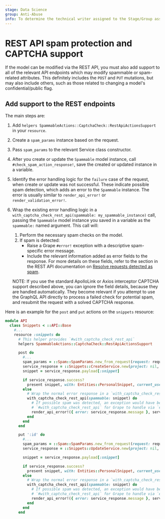 ```yaml
---
stage: Data Science
group: Anti-Abuse
info: To determine the technical writer assigned to the Stage/Group associated with this page, see https://about.gitlab.com/handbook/product/ux/technical-writing/#assignments
---
```


# REST API spam protection and CAPTCHA support

If the model can be modified via the REST API, you must also add support to all of the
relevant API endpoints which may modify spammable or spam-related attributes. This
definitely includes the `POST` and `PUT` mutations, but may also include others, such as those
related to changing a model's confidential/public flag.

## Add support to the REST endpoints

The main steps are:

1. Add `helpers SpammableActions::CaptchaCheck::RestApiActionsSupport` in your `resource`.
1. Create a `spam_params` instance based on the request.
1. Pass `spam_params` to the relevant Service class constructor.
1. After you create or update the `Spammable` model instance, call `#check_spam_action_response!`,
   save the created or updated instance in a variable.
1. Identify the error handling logic for the `failure` case of the request,
   when create or update was not successful. These indicate possible spam detection,
   which adds an error to the `Spammable` instance.
   The error is usually similar to `render_api_error!` or `render_validation_error!`.
1. Wrap the existing error handling logic in a
   `with_captcha_check_rest_api(spammable: my_spammable_instance)` call, passing the `Spammable`
   model instance you saved in a variable as the `spammable:` named argument. This call will:
   1. Perform the necessary spam checks on the model.
   1. If spam is detected:
      - Raise a Grape `#error!` exception with a descriptive spam-specific error message.
      - Include the relevant information added as error fields to the response.
        For more details on these fields, refer to the section in the REST API documentation on
        [Resolve requests detected as spam](../../api/index.md#resolve-requests-detected-as-spam).

   NOTE:
   If you use the standard ApolloLink or Axios interceptor CAPTCHA support described
   above, you can ignore the field details, because they are handled
   automatically. They become relevant if you attempt to use the GraphQL API directly to
   process a failed check for potential spam, and resubmit the request with a solved
   CAPTCHA response.

Here is an example for the `post` and `put` actions on the `snippets` resource:

```ruby
module API
  class Snippets < ::API::Base
    #...
    resource :snippets do
      # This helper provides `#with_captcha_check_rest_api`
      helpers SpammableActions::CaptchaCheck::RestApiActionsSupport

      post do
        #...
        spam_params = ::Spam::SpamParams.new_from_request(request: request)
        service_response = ::Snippets::CreateService.new(project: nil, current_user: current_user, params: attrs, spam_params: spam_params).execute
        snippet = service_response.payload[:snippet]

        if service_response.success?
          present snippet, with: Entities::PersonalSnippet, current_user: current_user
        else
          # Wrap the normal error response in a `with_captcha_check_rest_api(spammable: snippet)` block
          with_captcha_check_rest_api(spammable: snippet) do
            # If possible spam was detected, an exception would have been thrown by
            # `#with_captcha_check_rest_api` for Grape to handle via `error!`
            render_api_error!({ error: service_response.message }, service_response.http_status)
          end
        end
      end

      put ':id' do
        #...
        spam_params = ::Spam::SpamParams.new_from_request(request: request)
        service_response = ::Snippets::UpdateService.new(project: nil, current_user: current_user, params: attrs, spam_params: spam_params).execute(snippet)

        snippet = service_response.payload[:snippet]

        if service_response.success?
          present snippet, with: Entities::PersonalSnippet, current_user: current_user
        else
          # Wrap the normal error response in a `with_captcha_check_rest_api(spammable: snippet)` block
          with_captcha_check_rest_api(spammable: snippet) do
            # If possible spam was detected, an exception would have been thrown by
            # `#with_captcha_check_rest_api` for Grape to handle via `error!`
            render_api_error!({ error: service_response.message }, service_response.http_status)
          end
        end
      end
```
